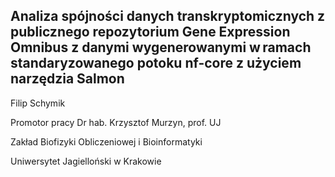 ## Analiza spójności danych transkryptomicznych z publicznego repozytorium Gene Expression Omnibus z danymi wygenerowanymi w ramach standaryzowanego potoku nf-core z użyciem narzędzia Salmon  

Filip Schymik 

Promotor pracy 
Dr hab. Krzysztof Murzyn, prof. UJ 

Zakład Biofizyki Obliczeniowej i Bioinformatyki

Uniwersytet Jagielloński w Krakowie

